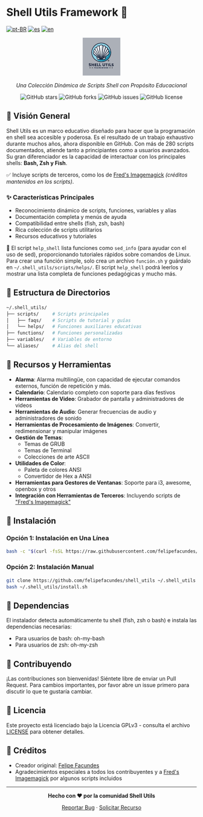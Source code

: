 # Shell Utils Framework 🐚

[![pt-BR](https://img.shields.io/badge/lang-pt--BR-green.svg)](./README_pt.md) [![es](https://img.shields.io/badge/lang-es-yellow.svg)](./README_es.md) [![en](https://img.shields.io/badge/lang-en-red.svg)](./README.md)

<div align="center">
  
![Shell Utils Logo](./icons/logo.png)

*Una Colección Dinámica de Scripts Shell con Propósito Educacional*

![GitHub stars](https://img.shields.io/github/stars/felipefacundes/shell_utils?style=social)
![GitHub forks](https://img.shields.io/github/forks/felipefacundes/shell_utils?style=social)
![GitHub issues](https://img.shields.io/github/issues/felipefacundes/shell_utils)
![GitHub license](https://img.shields.io/github/license/felipefacundes/shell_utils)

</div>

## 🌟 Visión General

Shell Utils es un marco educativo diseñado para hacer que la programación en shell sea accesible y poderosa. Es el resultado de un trabajo exhaustivo durante muchos años, ahora disponible en GitHub. Con más de 280 scripts documentados, atiende tanto a principiantes como a usuarios avanzados. Su gran diferenciador es la capacidad de interactuar con los principales shells: **Bash, Zsh y Fish**.

✅ Incluye scripts de terceros, como los de [Fred's Imagemagick](http://www.fmwconcepts.com/imagemagick/index.php) *(créditos mantenidos en los scripts)*.

### ✨ Características Principales

- Reconocimiento dinámico de scripts, funciones, variables y alias
- Documentación completa y menús de ayuda
- Compatibilidad entre shells (fish, zsh, bash)
- Rica colección de scripts utilitarios
- Recursos educativos y tutoriales

📌 El script `help_shell` lista funciones como `sed_info` (para ayudar con el uso de sed), proporcionando tutoriales rápidos sobre comandos de Linux. Para crear una función simple, solo crea un archivo `función.sh` y guárdalo en `~/.shell_utils/scripts/helps/`. El script `help_shell` podrá leerlos y mostrar una lista completa de funciones pedagógicas y mucho más.

## 📁 Estructura de Directorios

```bash
~/.shell_utils/
├── scripts/     # Scripts principales
│   ├── faqs/    # Scripts de tutorial y guías
│   └── helps/   # Funciones auxiliares educativas
├── functions/   # Funciones personalizadas
├── variables/   # Variables de entorno
└── aliases/     # Alias del shell
```

## 🔧 Recursos y Herramientas

- **Alarma**: Alarma multilingüe, con capacidad de ejecutar comandos externos, función de repetición y más.
- **Calendario**: Calendario completo con soporte para días festivos
- **Herramientas de Video**: Grabador de pantalla y administradores de videos
- **Herramientas de Audio**: Generar frecuencias de audio y administradores de sonido
- **Herramientas de Procesamiento de Imágenes**: Convertir, redimensionar y manipular imágenes
- **Gestión de Temas**:
  - Temas de GRUB
  - Temas de Terminal
  - Colecciones de arte ASCII
- **Utilidades de Color**:
  - Paleta de colores ANSI
  - Convertidor de Hex a ANSI
- **Herramientas para Gestores de Ventanas**: Soporte para i3, awesome, openbox y otros
- **Integración con Herramientas de Terceros**: Incluyendo scripts de ["Fred's Imagemagick"](http://www.fmwconcepts.com/imagemagick/index.php)

## 🚀 Instalación

### Opción 1: Instalación en Una Línea
```bash
bash -c "$(curl -fsSL https://raw.githubusercontent.com/felipefacundes/shell_utils/refs/heads/main/install.sh)"
```

### Opción 2: Instalación Manual
```bash
git clone https://github.com/felipefacundes/shell_utils ~/.shell_utils
bash ~/.shell_utils/install.sh
```

## 🔄 Dependencias

El instalador detecta automáticamente tu shell (fish, zsh o bash) e instala las dependencias necesarias:
- Para usuarios de bash: oh-my-bash
- Para usuarios de zsh: oh-my-zsh

## 🤝 Contribuyendo

¡Las contribuciones son bienvenidas! Siéntete libre de enviar un Pull Request. Para cambios importantes, por favor abre un issue primero para discutir lo que te gustaría cambiar.

## 📜 Licencia

Este proyecto está licenciado bajo la Licencia GPLv3 - consulta el archivo [LICENSE](LICENSE) para obtener detalles.

## 👏 Créditos

- Creador original: [Felipe Facundes](https://github.com/felipefacundes)
- Agradecimientos especiales a todos los contribuyentes y a [Fred's Imagemagick](http://www.fmwconcepts.com/imagemagick/index.php) por algunos scripts incluidos

---

<div align="center">
  
**Hecho con ❤️ por la comunidad Shell Utils**

[Reportar Bug](https://github.com/felipefacundes/shell_utils/issues) · [Solicitar Recurso](https://github.com/felipefacundes/shell_utils/issues)

</div>